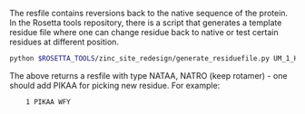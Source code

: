 The resfile contains reversions back to the native sequence of the protein. In the Rosetta tools repository, there is a script that generates a template residue file where one can change residue back to native or test certain residues at different position.

```bash
python $ROSETTA_TOOLS/zinc_site_redesign/generate_residuefile.py UM_1_H15H17H214D295Q58_1A4L_clean_A_r_1A4L_clean_A_1__DE_1.pdb
```

The above returns a resfile with type NATAA, NATRO (keep rotamer) - one should
add PIKAA for picking new residue. For example:

```
    1 PIKAA WFY 
```
